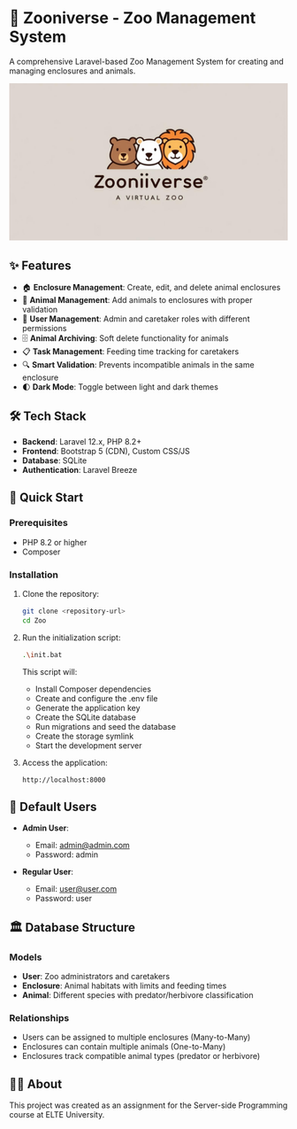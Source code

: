 # 🦁 Zooniverse - Zoo Management System

A comprehensive Laravel-based Zoo Management System for creating and managing enclosures and animals.

![Zooniverse](public/images/zooniverse2.jpg)

## ✨ Features

-   🏠 **Enclosure Management**: Create, edit, and delete animal enclosures
-   🐯 **Animal Management**: Add animals to enclosures with proper validation
-   👥 **User Management**: Admin and caretaker roles with different permissions
-   🗄️ **Animal Archiving**: Soft delete functionality for animals
-   📋 **Task Management**: Feeding time tracking for caretakers
-   🔍 **Smart Validation**: Prevents incompatible animals in the same enclosure
-   🌓 **Dark Mode**: Toggle between light and dark themes

## 🛠️ Tech Stack

-   **Backend**: Laravel 12.x, PHP 8.2+
-   **Frontend**: Bootstrap 5 (CDN), Custom CSS/JS
-   **Database**: SQLite
-   **Authentication**: Laravel Breeze

## 🚀 Quick Start

### Prerequisites

-   PHP 8.2 or higher
-   Composer

### Installation

1. Clone the repository:

    ```bash
    git clone <repository-url>
    cd Zoo
    ```

2. Run the initialization script:

    ```bash
    .\init.bat
    ```

    This script will:

    - Install Composer dependencies
    - Create and configure the .env file
    - Generate the application key
    - Create the SQLite database
    - Run migrations and seed the database
    - Create the storage symlink
    - Start the development server

3. Access the application:
    ```
    http://localhost:8000
    ```

## 👤 Default Users

-   **Admin User**:

    -   Email: admin@admin.com
    -   Password: admin

-   **Regular User**:
    -   Email: user@user.com
    -   Password: user

## 🏛️ Database Structure

### Models

-   **User**: Zoo administrators and caretakers
-   **Enclosure**: Animal habitats with limits and feeding times
-   **Animal**: Different species with predator/herbivore classification

### Relationships

-   Users can be assigned to multiple enclosures (Many-to-Many)
-   Enclosures can contain multiple animals (One-to-Many)
-   Enclosures track compatible animal types (predator or herbivore)

## 🧑‍💻 About

This project was created as an assignment for the Server-side Programming course at ELTE University.
